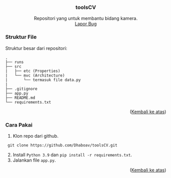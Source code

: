 <a name="readme-top"></a>

<br />
<div align="center">
<h3 align="center">toolsCV</h3>

  <p align="center">
    Repositori yang untuk membantu bidang kamera.
    <br />
    <a href="https://github.com/Dhaboav/toolsCV/issues">Lapor Bug</a>
  </p>
</div>

### Struktur File
Struktur besar dari repositori:
```
. 
├── runs
├── src
|   ├── etc (Properties)
|   └── mvc (Architecture)
|       └── termasuk file data.py
|
├── .gitignore
├── app.py
├── README.md
└── requirements.txt
```
<p align="right">(<a href="#readme-top">Kembali ke atas</a>)</p>

### Cara Pakai
1. Klon repo dari github.
  ```git
   git clone https://github.com/Dhaboav/toolsCV.git
  ```
2. Install `Python 3.9` dan `pip install -r requirements.txt`.
3. Jalankan file `app.py`.
<p align="right">(<a href="#readme-top">Kembali ke atas</a>)</p>